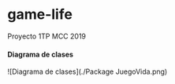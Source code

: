 # game-life
Proyecto 1TP MCC 2019

#### Diagrama de clases

![Diagrama de clases](./Package JuegoVida.png)